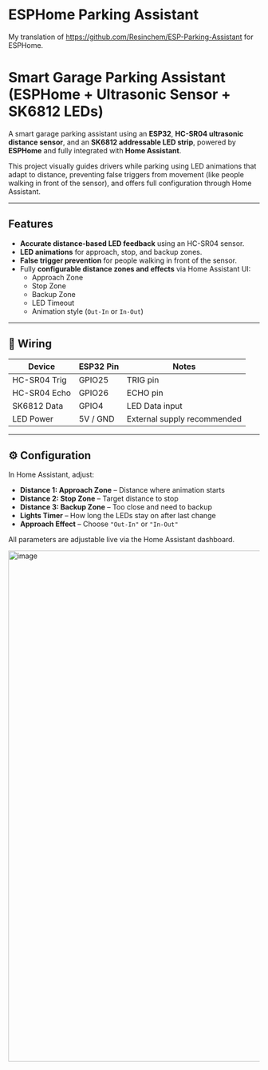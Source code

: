 # ESPHome Parking Assistant

My translation of https://github.com/Resinchem/ESP-Parking-Assistant for ESPHome.

# Smart Garage Parking Assistant (ESPHome + Ultrasonic Sensor + SK6812 LEDs)

A smart garage parking assistant using an **ESP32**, **HC-SR04 ultrasonic distance sensor**, and an **SK6812 addressable LED strip**, powered by **ESPHome** and fully integrated with **Home Assistant**.

This project visually guides drivers while parking using LED animations that adapt to distance, preventing false triggers from movement (like people walking in front of the sensor), and offers full configuration through Home Assistant.

---

## Features

- **Accurate distance-based LED feedback** using an HC-SR04 sensor.
- **LED animations** for approach, stop, and backup zones.
- **False trigger prevention** for people walking in front of the sensor.
- Fully **configurable distance zones and effects** via Home Assistant UI:
  - Approach Zone
  - Stop Zone
  - Backup Zone
  - LED Timeout
  - Animation style (`Out-In` or `In-Out`)

---

## 🔌 Wiring

| Device         | ESP32 Pin | Notes          |
|----------------|-----------|----------------|
| HC-SR04 Trig   | GPIO25    | TRIG pin       |
| HC-SR04 Echo   | GPIO26    | ECHO pin       |
| SK6812 Data    | GPIO4     | LED Data input |
| LED Power      | 5V / GND  | External supply recommended |

---

## ⚙️ Configuration

In Home Assistant, adjust:

- **Distance 1: Approach Zone** – Distance where animation starts
- **Distance 2: Stop Zone** – Target distance to stop
- **Distance 3: Backup Zone** – Too close and need to backup
- **Lights Timer** – How long the LEDs stay on after last change
- **Approach Effect** – Choose `"Out-In"` or `"In-Out"`

All parameters are adjustable live via the Home Assistant dashboard.

<img width="1024" height="1024" alt="image" src="https://github.com/user-attachments/assets/5726edbf-a7c3-4984-ad06-60e906dea630" />

